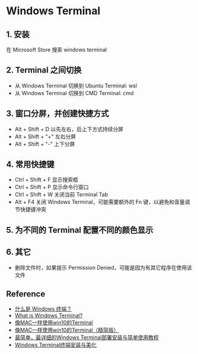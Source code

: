 # Windows Terminal

## 1. 安装
在 Microsoft Store 搜索 windows terminal

## 2. Terminal 之间切换
- 从 Windows Terminal 切换到 Ubuntu Terminal: wsl
- 从 Windows Terminal 切换到 CMD Terminal: cmd

## 3. 窗口分屏，并创建快捷方式
- Alt + Shift + D 以先左右，后上下方式持续分屏
- Alt + Shift + "+" 左右分屏
- Alt + Shift + "-" 上下分屏

## 4. 常用快捷键
- Ctrl + Shift + F 显示搜索框 
- Ctrl + Shift + P 显示命令行窗口
- Ctrl + Shift + W 关闭当前 Terminal Tab
- Alt + F4 关闭 Windows Terminal，可能需要额外的 Fn 键，以避免和音量调节快捷键冲突

## 5. 为不同的 Terminal 配置不同的颜色显示 

## 6. 其它
- 删除文件时，如果提示 Permission Denied，可能是因为有其它程序在使用该文件

## Reference
- [什么是 Windows 终端？](https://docs.microsoft.com/zh-cn/windows/terminal/)
- [What is Windows Terminal?](https://docs.microsoft.com/en-us/windows/terminal/)
- [像MAC一样使用win10的Terminal](https://www.jianshu.com/p/4b2b7074d9e2)
- [像MAC一样使用win10的Terminal（精简版）](https://www.jianshu.com/p/a611d351251b)
- [最简单，最详细的Windows Terminal部署安装与简单使用教程](https://haokan.baidu.com/v?vid=8041035553118070239&pd=bjh&fr=bjhauthor&type=video)
- [Windows Terminal终端安装与美化](https://www.cnblogs.com/kuronekonano/p/12519447.html)
